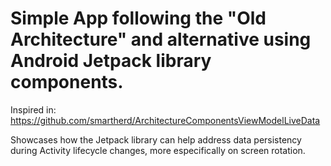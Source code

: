 # Simple App following the "Old Architecture" and alternative using Android Jetpack library components.

Inspired in: https://github.com/smartherd/ArchitectureComponentsViewModelLiveData

Showcases how the Jetpack library can help address data persistency during Activity lifecycle changes, more especifically on screen rotation.
